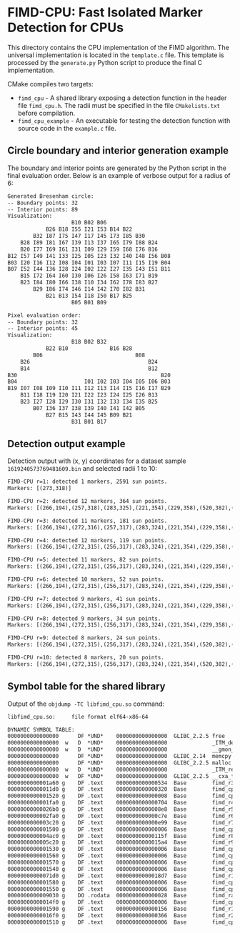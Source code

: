 # FIMD-CPU: Fast Isolated Marker Detection for CPUs

This directory contains the CPU implementation of the FIMD algorithm. The universal implementation is located in the `template.c` file. This template is processed by the `generate.py` Python script to produce the final C implementation. 

CMake compiles two targets:

* `fimd_cpu` - A shared library exposing a detection function in the header file `fimd_cpu.h`. The radii must be specified in the file `CMakelists.txt` before compilation.
* `fimd_cpu_example` - An executable for testing the detection function with source code in the `example.c` file.

## Circle boundary and interior generation example
The boundary and interior points are generated by the Python script in the final evaluation order. Below is an example of verbose output for a radius of 6:

```txt
Generated Bresenham circle:
-- Boundary points: 32
-- Interior points: 89
Visualization:
                    B10 B02 B06
            B26 B18 I55 I21 I53 B14 B22
        B32 I87 I75 I47 I17 I45 I73 I85 B30
    B28 I89 I81 I67 I39 I13 I37 I65 I79 I88 B24
    B20 I77 I69 I61 I31 I09 I29 I59 I68 I76 B16
B12 I57 I49 I41 I33 I25 I05 I23 I32 I40 I48 I56 B08
B03 I20 I16 I12 I08 I04 I01 I03 I07 I11 I15 I19 B04
B07 I52 I44 I36 I28 I24 I02 I22 I27 I35 I43 I51 B11
    B15 I72 I64 I60 I30 I06 I26 I58 I63 I71 B19
    B23 I84 I80 I66 I38 I10 I34 I62 I78 I83 B27
        B29 I86 I74 I46 I14 I42 I70 I82 B31
            B21 B13 I54 I18 I50 B17 B25
                    B05 B01 B09

Pixel evaluation order:
-- Boundary points: 32
-- Interior points: 45
Visualization:
                    B18 B02 B32
            B22 B10             B16 B28
        B06                             B08
    B26                                     B24
    B14                                     B12
B30                                             B20
B04                     I01 I02 I03 I04 I05 I06 B03
B19 I07 I08 I09 I10 I11 I12 I13 I14 I15 I16 I17 B29
    B11 I18 I19 I20 I21 I22 I23 I24 I25 I26 B13
    B23 I27 I28 I29 I30 I31 I32 I33 I34 I35 B25
        B07 I36 I37 I38 I39 I40 I41 I42 B05
            B27 B15 I43 I44 I45 B09 B21
                    B31 B01 B17
```

## Detection output example
Detection output with (x, y) coordinates for a dataset sample `1619240573769481609.bin` and selected radii 1 to 10:

```txt
FIMD-CPU r=1: detected 1 markers, 2591 sun points.
Markers: [(273,318)]

FIMD-CPU r=2: detected 12 markers, 364 sun points.
Markers: [(266,194),(257,318),(283,325),(221,354),(229,358),(520,382),(523,382),(515,384),(411,407),(379,415),(386,416),(374,416)]

FIMD-CPU r=3: detected 11 markers, 181 sun points.
Markers: [(266,194),(272,316),(257,317),(283,324),(221,354),(229,358),(520,382),(515,384),(379,415),(386,416),(374,416)]

FIMD-CPU r=4: detected 12 markers, 119 sun points.
Markers: [(266,194),(272,315),(256,317),(283,324),(221,354),(229,358),(520,382),(515,384),(412,407),(379,415),(386,416),(374,416)]

FIMD-CPU r=5: detected 11 markers, 82 sun points.
Markers: [(266,194),(272,315),(256,317),(283,324),(221,354),(229,358),(520,382),(515,384),(411,407),(379,415),(386,416)]

FIMD-CPU r=6: detected 10 markers, 52 sun points.
Markers: [(266,194),(272,315),(256,317),(283,324),(221,354),(229,358),(520,382),(411,407),(379,415),(386,416)]

FIMD-CPU r=7: detected 9 markers, 41 sun points.
Markers: [(266,194),(272,315),(256,317),(283,324),(221,354),(229,358),(520,382),(411,407),(379,415)]

FIMD-CPU r=8: detected 9 markers, 34 sun points.
Markers: [(266,194),(272,315),(256,317),(283,324),(221,354),(229,358),(520,382),(411,407),(379,415)]

FIMD-CPU r=9: detected 8 markers, 24 sun points.
Markers: [(266,194),(272,315),(256,317),(283,324),(221,354),(520,382),(411,407),(379,415)]

FIMD-CPU r=10: detected 8 markers, 20 sun points.
Markers: [(266,194),(272,315),(256,317),(283,324),(221,354),(520,382),(411,407),(379,415)]
```

## Symbol table for the shared library

Output of the `objdump -TC libfimd_cpu.so` command:
```txt
libfimd_cpu.so:     file format elf64-x86-64

DYNAMIC SYMBOL TABLE:
0000000000000000      DF *UND*    0000000000000000  GLIBC_2.2.5 free
0000000000000000  w   D  *UND*    0000000000000000              _ITM_deregisterTMCloneTable
0000000000000000  w   D  *UND*    0000000000000000              __gmon_start__
0000000000000000      DF *UND*    0000000000000000  GLIBC_2.14  memcpy
0000000000000000      DF *UND*    0000000000000000  GLIBC_2.2.5 malloc
0000000000000000  w   D  *UND*    0000000000000000              _ITM_registerTMCloneTable
0000000000000000  w   DF *UND*    0000000000000000  GLIBC_2.2.5 __cxa_finalize
0000000000001a60 g    DF .text    0000000000000534  Base        fimd_r3
00000000000011d0 g    DF .text    0000000000000320  Base        fimd_cpu_detect
0000000000001520 g    DF .text    0000000000000008  Base        fimd_cpu_get_radii
0000000000001fa0 g    DF .text    0000000000000704  Base        fimd_r4
00000000000026b0 g    DF .text    00000000000008e8  Base        fimd_r5
0000000000002fa0 g    DF .text    0000000000000c7e  Base        fimd_r6
0000000000003c20 g    DF .text    0000000000000e99  Base        fimd_r7
0000000000001500 g    DF .text    0000000000000006  Base        fimd_cpu_image_height
0000000000004ac0 g    DF .text    000000000000115f  Base        fimd_r8
0000000000005c20 g    DF .text    00000000000015a4  Base        fimd_r9
0000000000001530 g    DF .text    0000000000000006  Base        fimd_cpu_get_max_markers_count
0000000000001560 g    DF .text    0000000000000006  Base        fimd_cpu_get_threshold_sun
0000000000001570 g    DF .text    0000000000000006  Base        fimd_cpu_get_threshold_diff
0000000000001540 g    DF .text    0000000000000006  Base        fimd_cpu_get_max_sun_points_count
00000000000071d0 g    DF .text    00000000000018d7  Base        fimd_r10
0000000000001580 g    DF .text    0000000000000006  Base        fimd_cpu_get_termination_sequence
0000000000001550 g    DF .text    0000000000000006  Base        fimd_cpu_get_threshold_marker
0000000000009030 g    DO .rodata  0000000000000028  Base        fimd_radii_list
00000000000014f0 g    DF .text    0000000000000006  Base        fimd_cpu_image_width
0000000000001590 g    DF .text    0000000000000156  Base        fimd_r1
00000000000016f0 g    DF .text    0000000000000366  Base        fimd_r2
0000000000001510 g    DF .text    0000000000000006  Base        fimd_cpu_get_radii_count
```